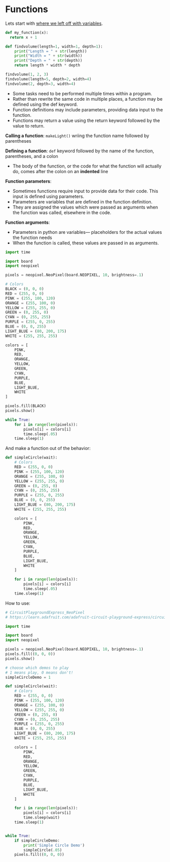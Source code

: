 # Functions

Lets start with [where we left off with variables](https://github.com/mimiflynn/makerspace/blob/master/Level%202%20-%20Intro%20to%20Programming/1-variables/main.py).

```python
def my_function(x):
  return x + 1

def findvolume(length=1, width=1, depth=1):
    print("Length = " + str(length))
    print("Width = " + str(width))
    print("Depth = " + str(depth))
    return length * width * depth

findvolume(1, 2, 3)
findvolume(length=5, depth=2, width=4)
findvolume(2, depth=3, width=4)
```

- Some tasks need to be performed multiple times within a program.
- Rather than rewrite the same code in multiple places, a function may be defined using the def keyword.
- Function definitions may include parameters, providing data input to the function.
- Functions may return a value using the return keyword followed by the value to return.
  <br>

**Calling a function**: `makeLight()` wriing the function name followed by parentheses

**Defining a function**: `def` keyword followed by the name of the function, parentheses, and a colon

- The body of the function, or the code for what the function will actually do, comes after the colon on an **indented** line

**Function parameters**:

- Sometimes functions require input to provide data for their code. This input is defined using parameters.
- Parameters are variables that are defined in the function definition.
- They are assigned the values which were passed as arguments when the function was called, elsewhere in the code.

**Function arguments**:

- Parameters in python are variables— placeholders for the actual values the function needs
- When the function is called, these values are passed in as arguments.

```python
import time

import board
import neopixel

pixels = neopixel.NeoPixel(board.NEOPIXEL, 10, brightness=.1)

# Colors
BLACK = (0, 0, 0)
RED = (255, 0, 0)
PINK = (255, 100, 120)
ORANGE = (255, 100, 0)
YELLOW = (255, 255, 0)
GREEN = (0, 255, 0)
CYAN = (0, 255, 255)
PURPLE = (255, 0, 255)
BLUE = (0, 0, 255)
LIGHT_BLUE = (80, 200, 175)
WHITE = (255, 255, 255)

colors = [
    PINK,
    RED,
    ORANGE,
    YELLOW,
    GREEN,
    CYAN,
    PURPLE,
    BLUE,
    LIGHT_BLUE,
    WHITE
]

pixels.fill(BLACK)
pixels.show()

while True:
    for i in range(len(pixels)):
        pixels[i] = colors[i]
        time.sleep(.05)
    time.sleep(1)

```

And make a function out of the behavior:

```python
def simpleCircle(wait):
    # Colors
    RED = (255, 0, 0)
    PINK = (255, 100, 120)
    ORANGE = (255, 100, 0)
    YELLOW = (255, 255, 0)
    GREEN = (0, 255, 0)
    CYAN = (0, 255, 255)
    PURPLE = (255, 0, 255)
    BLUE = (0, 0, 255)
    LIGHT_BLUE = (80, 200, 175)
    WHITE = (255, 255, 255)

    colors = [
        PINK,
        RED,
        ORANGE,
        YELLOW,
        GREEN,
        CYAN,
        PURPLE,
        BLUE,
        LIGHT_BLUE,
        WHITE
    ]

    for i in range(len(pixels)):
        pixels[i] = colors[i]
        time.sleep(.05)
    time.sleep(1)
```

How to use:

```python
# CircuitPlaygroundExpress_NeoPixel
# https://learn.adafruit.com/adafruit-circuit-playground-express/circuitpython-neopixel

import time

import board
import neopixel

pixels = neopixel.NeoPixel(board.NEOPIXEL, 10, brightness=.1)
pixels.fill((0, 0, 0))
pixels.show()

# choose which demos to play
# 1 means play, 0 means don't!
simpleCircleDemo = 1

def simpleCircle(wait):
    # Colors
    RED = (255, 0, 0)
    PINK = (255, 100, 120)
    ORANGE = (255, 100, 0)
    YELLOW = (255, 255, 0)
    GREEN = (0, 255, 0)
    CYAN = (0, 255, 255)
    PURPLE = (255, 0, 255)
    BLUE = (0, 0, 255)
    LIGHT_BLUE = (80, 200, 175)
    WHITE = (255, 255, 255)

    colors = [
        PINK,
        RED,
        ORANGE,
        YELLOW,
        GREEN,
        CYAN,
        PURPLE,
        BLUE,
        LIGHT_BLUE,
        WHITE
    ]

    for i in range(len(pixels)):
        pixels[i] = colors[i]
        time.sleep(wait)
    time.sleep(1)


while True:
    if simpleCircleDemo:
        print('Simple Circle Demo')
        simpleCircle(.05)
    pixels.fill((0, 0, 0))
```
